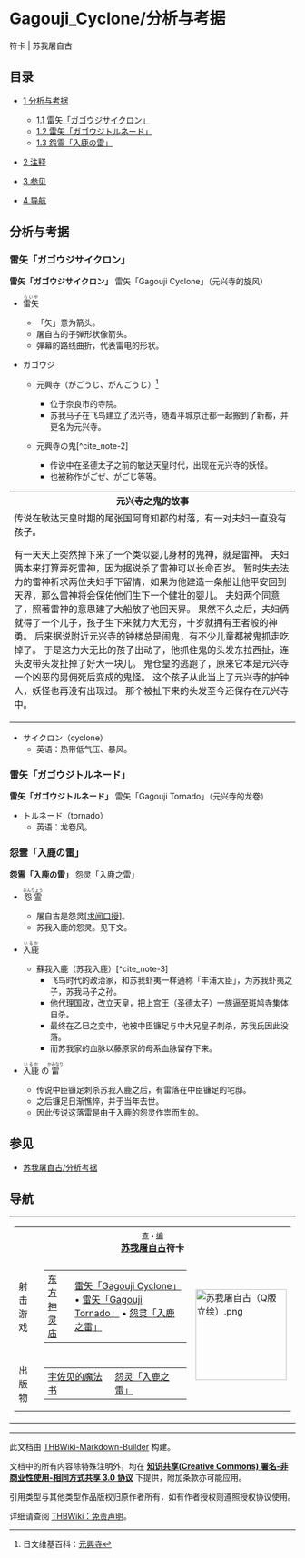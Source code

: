 # Gagouji_Cyclone/分析与考据

<!-- source html: G:\repos\THBWiki-Markdown-Builder\THBWikiMarkdown\Temp\main\5\5a\ns0%3AGagouji_Cyclone%2F%E5%88%86%E6%9E%90%E4%B8%8E%E8%80%83%E6%8D%AE.html -->

符卡 | 苏我屠自古


## 目录

- [1 分析与考据](#分析与考据)

  - [1.1 雷矢「ガゴウジサイクロン」](#雷矢「ガゴウジサイクロン」)
  - [1.2 雷矢「ガゴウジトルネード」](#雷矢「ガゴウジトルネード」)
  - [1.3 怨霊「入鹿の雷」](#怨霊「入鹿の雷」)



- [2 注释](#注释)
- [3 参见](#参见)
- [4 导航](#导航)





## 分析与考据

### 雷矢「ガゴウジサイクロン」
  
 **雷矢「ガゴウジサイクロン」**  雷矢「Gagouji Cyclone」（元兴寺的旋风）
  

- <ruby lang="ja"><rb>雷矢</rb><rp> (</rp><rt>らいや</rt><rp>) </rp></ruby>

  - 「矢」意为箭头。
  - 屠自古的子弹形状像箭头。
  - 弹幕的路线曲折，代表雷电的形状。

- ガゴウジ
  - 元興寺（がごうじ、がんごうじ）[^cite_note-1]
    - 位于奈良市的寺院。
    - 苏我马子在飞鸟建立了法兴寺，随着平城京迁都一起搬到了新都，并更名为元兴寺。

  - 元興寺の鬼[^cite_note-2]
    - 传说中在圣德太子之前的敏达天皇时代，出现在元兴寺的妖怪。
    - 也被称作がごぜ、がごじ等等。




<table>

<tbody><tr>
<th>元兴寺之鬼的故事
</th></tr>
<tr>
<td>传说在敏达天皇时期的尾张国阿育知郡的村落，有一对夫妇一直没有孩子。
<p>有一天天上突然掉下来了一个类似婴儿身材的鬼神，就是雷神。
夫妇俩本来打算弄死雷神，因为据说杀了雷神可以长命百岁。
暂时失去法力的雷神祈求两位夫妇手下留情，如果为他建造一条船让他平安回到天界，那么雷神将会保佑他们生下一个健壮的婴儿。
夫妇两个同意了，照著雷神的意思建了大船放了他回天界。
果然不久之后，夫妇俩就得了一个儿子，孩子生下来就力大无穷，十岁就拥有王者般的神勇。
后来据说附近元兴寺的钟楼总是闹鬼，有不少儿童都被鬼抓走吃掉了。
于是这力大无比的孩子出动了，他抓住鬼的头发东拉西扯，连头皮带头发扯掉了好大一块儿。
鬼仓皇的逃跑了，原来它本是元兴寺一个凶恶的男佣死后变成的鬼怪。
这个孩子从此当上了元兴寺的护钟人，妖怪也再没有出现过。
那个被扯下来的头发至今还保存在元兴寺中。
</p>
</td></tr></tbody></table>


- サイクロン（cyclone）
  - 英语：热带低气压、暴风。



### 雷矢「ガゴウジトルネード」
  
 **雷矢「ガゴウジトルネード」**  雷矢「Gagouji Tornado」（元兴寺的龙卷）
  

- トルネード（tornado）
  - 英语：龙卷风。



### 怨霊「入鹿の雷」
  
 **怨霊「入鹿の雷」**  怨灵「入鹿之雷」
  

- <ruby lang="ja"><rb>怨霊</rb><rp> (</rp><rt>おんりょう</rt><rp>) </rp></ruby>

  - 屠自古是怨灵[&#91;求闻口授&#93;](./东方求闻口授-苏我屠自古.md)。
  - 苏我入鹿的怨灵。见下文。

- <ruby lang="ja"><rb>入鹿</rb><rp> (</rp><rt>いるか</rt><rp>) </rp></ruby>

  - 蘇我入鹿（苏我入鹿）[^cite_note-3]
    - 飞鸟时代的政治家，和苏我虾夷一样通称「丰浦大臣」，为苏我虾夷之子，苏我马子之孙。
    - 他代理国政，改立天皇，把上宫王（圣德太子）一族逼至斑鸠寺集体自杀。
    - 最终在乙巳之变中，他被中臣镰足与中大兄皇子刺杀，苏我氏因此没落。
    - 而苏我家的血脉以藤原家的母系血脉留存下来。


- <ruby lang="ja"><rb>入鹿</rb><rp> (</rp><rt>いるか</rt><rp>) </rp></ruby>
の<ruby lang="ja"><rb>雷</rb><rp> (</rp><rt>かみなり</rt><rp>) </rp></ruby>

  - 传说中臣镰足刺杀苏我入鹿之后，有雷落在中臣镰足的宅邸。
  - 之后镰足日渐憔悴，并于当年去世。
  - 因此传说这落雷是由于入鹿的怨灵作祟而生的。



[^cite_note-1]: 日文维基百科：[元興寺](https://en.wikipedia.org/wiki/ja:元興寺)


## 参见
- [苏我屠自古/分析考据](./苏我屠自古-分析考据.md)


## 导航

<table><tbody><tr><td><table cellspacing="0" class="nowraplinks mw-collapsible mw-collapsed" style="width:100%;;;"><tbody><tr><th style=";" colspan="3" class="navbox-title"><div class="navbar"><div class="noprint plainlinksneverexpand" style="background-color:transparent; padding:0; font-weight:normal; font-size:80%; white-space:nowrap;"><a href="./模板-苏我屠自古符卡导航.md" title="模板:苏我屠自古符卡导航"><span style=";;border:none;" title="查看这个模板">查</span></a>&#160;<span style="font-size:80%;">•</span>&#160;<a href="/index.php?title=%E6%A8%A1%E6%9D%BF:%E8%8B%8F%E6%88%91%E5%B1%A0%E8%87%AA%E5%8F%A4%E7%AC%A6%E5%8D%A1%E5%AF%BC%E8%88%AA&amp;action=edit"><span style=";;border:none;" title="您可以编辑这个模板。请在储存变更之前先预览">编</span></a></div></div><span><a href="./苏我屠自古.md" title="苏我屠自古">苏我屠自古</a>符卡</span></th></tr><tr><td></td></tr><tr><td class="navbox-group" style=";;">射击游戏</td><td style=";;" class="navbox-list navbox-odd"><div></div><table cellspacing="0" class="nowraplinks navbox-subgroup" style="width:100%;;;;"><tbody><tr><td class="navbox-group" style=";;"><div><a href="./东方神灵庙.md" title="东方神灵庙">东方神灵庙</a></div></td><td style=";;" class="navbox-list navbox-odd"><div><a href="./Gagouji_Cyclone.md" title="Gagouji Cyclone" unred="">雷矢「Gagouji Cyclone」</a> &#8226; <a href="./Gagouji_Cyclone.md" title="Gagouji Cyclone" unred="">雷矢「Gagouji Tornado」</a> &#8226; <a href="./Gagouji_Cyclone.md" title="Gagouji Cyclone" unred="">怨灵「入鹿之雷」</a></div></td></tr></tbody></table><div></div></td><td class="navbox-image" style="" rowspan="3"><a href="./文件-苏我屠自古（Q版立绘）.png.md" class="image"><img alt="苏我屠自古（Q版立绘）.png" src="https://upload.thwiki.cc/thumb/1/16/%E8%8B%8F%E6%88%91%E5%B1%A0%E8%87%AA%E5%8F%A4%EF%BC%88Q%E7%89%88%E7%AB%8B%E7%BB%98%EF%BC%89.png/160px-%E8%8B%8F%E6%88%91%E5%B1%A0%E8%87%AA%E5%8F%A4%EF%BC%88Q%E7%89%88%E7%AB%8B%E7%BB%98%EF%BC%89.png" decoding="async" loading="lazy" width="160" height="160" srcset="https://upload.thwiki.cc/thumb/1/16/%E8%8B%8F%E6%88%91%E5%B1%A0%E8%87%AA%E5%8F%A4%EF%BC%88Q%E7%89%88%E7%AB%8B%E7%BB%98%EF%BC%89.png/240px-%E8%8B%8F%E6%88%91%E5%B1%A0%E8%87%AA%E5%8F%A4%EF%BC%88Q%E7%89%88%E7%AB%8B%E7%BB%98%EF%BC%89.png 1.5x, https://upload.thwiki.cc/thumb/1/16/%E8%8B%8F%E6%88%91%E5%B1%A0%E8%87%AA%E5%8F%A4%EF%BC%88Q%E7%89%88%E7%AB%8B%E7%BB%98%EF%BC%89.png/320px-%E8%8B%8F%E6%88%91%E5%B1%A0%E8%87%AA%E5%8F%A4%EF%BC%88Q%E7%89%88%E7%AB%8B%E7%BB%98%EF%BC%89.png 2x" data-file-width="500" data-file-height="500"></a></td></tr><tr><td></td></tr><tr><td class="navbox-group" style=";;">出版物</td><td style=";;" class="navbox-list navbox-even"><div></div><table cellspacing="0" class="nowraplinks navbox-subgroup" style="width:100%;;;;"><tbody><tr><td class="navbox-group" style=";;"><div><a href="./The_Grimoire_of_Usami.md" title="The Grimoire of Usami" unred="">宇佐见的魔法书</a></div></td><td style=";;" class="navbox-list navbox-odd"><div><a href="./Gagouji_Cyclone.md" title="Gagouji Cyclone" unred="">怨灵「入鹿之雷」</a></div></td></tr></tbody></table><div></div></td></tr></tbody></table></td></tr></tbody></table>






---

此文档由 [THBWiki-Markdown-Builder](https://github.com/Delsin-Yu/THBWiki-Markdown-Builder) 构建。

文档中的所有内容除特殊注明外，均在 [**知识共享(Creative Commons) 署名-非商业性使用-相同方式共享 3.0 协议**](https://creativecommons.org/licenses/by-sa/3.0/deed.zh-hans) 下提供，附加条款亦可能应用。

引用类型与其他类型作品版权归原作者所有，如有作者授权则遵照授权协议使用。

详细请查阅 [THBWiki：免责声明](https://thbwiki.cc/THBWiki:%E5%85%8D%E8%B4%A3%E5%A3%B0%E6%98%8E)。

